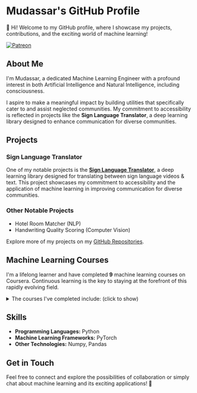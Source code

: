 # Mudassar's GitHub Profile

👋 Hi! Welcome to my GitHub profile, where I showcase my projects, contributions, and the exciting world of machine learning!

[![Patreon](https://img.shields.io/badge/Patreon-F96854?logo=patreon&logoColor=white)](https://www.patreon.com/join/MudassarIqbal)

## About Me

I'm Mudassar, a dedicated Machine Learning Engineer with a profound interest in both Artificial Intelligence and Natural Intelligence, including consciousness.

I aspire to make a meaningful impact by building utilities that specifically cater to and assist neglected communities. My commitment to accessibility is reflected in projects like the **Sign Language Translator**, a deep learning library designed to enhance communication for diverse communities.

## Projects

### Sign Language Translator

One of my notable projects is the [**Sign Language Translator**](https://github.com/sign-language-translator/sign-language-translator), a deep learning library designed for translating between sign language videos & text. This project showcases my commitment to accessibility and the application of machine learning in improving communication for diverse communities.

### Other Notable Projects

- Hotel Room Matcher (NLP)
- Handwriting Quality Scoring (Computer Vision)

Explore more of my projects on my [GitHub Repositories](https://github.com/mdsrqbl).

## Machine Learning Courses

I'm a lifelong learner and have completed **9** machine learning courses on Coursera. Continuous learning is the key to staying at the forefront of this rapidly evolving field. 

<details>
<summary>The courses I've completed include: (click to show)</summary>

1. [Neural Networks and Deep Learning](https://www.coursera.org/learn/neural-networks-deep-learning)
2. [Natural Language Processing with Attention Models](https://www.coursera.org/learn/attention-models-in-nlp)
3. [Build Better Generative Adversarial Networks (GANs)](https://www.coursera.org/learn/build-better-generative-adversarial-networks-gans)
4. [Unsupervised Learning, Recommenders, Reinforcement Learning](https://www.coursera.org/learn/unsupervised-learning-recommenders-reinforcement-learning)
5. [Introduction to Machine Learning in Production](https://www.coursera.org/learn/introduction-to-machine-learning-in-production)
6. [Sequences, Time Series and Prediction](https://www.coursera.org/learn/tensorflow-sequences-time-series-and-prediction)
7. [Convolutional Neural Networks](https://www.coursera.org/learn/convolutional-neural-networks)
8. [Sequence Models](https://www.coursera.org/learn/nlp-sequence-models)
9. [Build Basic Generative Adversarial Networks (GANs)](https://www.coursera.org/learn/build-basic-generative-adversarial-networks-gans)

</details>

## Skills

- **Programming Languages:** Python
- **Machine Learning Frameworks:** PyTorch
- **Other Technologies:** Numpy, Pandas

## Get in Touch

Feel free to connect and explore the possibilities of collaboration or simply chat about machine learning and its exciting applications! 🚀

<!---
mdsrqbl/mdsrqbl is a ✨ special ✨ repository because its `README.md` (this file) appears on your GitHub profile.
You can click the Preview link to take a look at your changes.
--->
